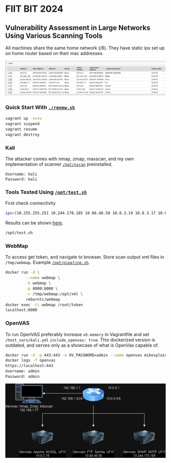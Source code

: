 # FIIT BIT 2024  
## Vulnerability Assessment in Large Networks Using Various Scanning Tools

All machines share the same home network (/8). They have static ips set up on home router based on their mac addresses.

![](./assets/dhcp.png)

### Quick Start With [`./renew.sh`](./renew.sh)

```bash
vagrant up -vvvv
vagrant suspend
vagrant resume
vagrant destroy
```

### Kali
The attacker comes with nmap, zmap, masscan, and my own implementation of scanner [`/opt/nscan`](./go-nscan/README.md) preinstalled.
```
Username: kali  
Password: kali  
```

### Tools Tested Using [`/opt/test.sh`](./provisioning/roles/kali/files/test.sh)
First check connectivity
```bash
ips=(10.255.255.251 10.244.170.185 10.86.46.58 10.8.3.19 10.8.3.17 10.0.0.1); for ip in "${ips[@]}"; do ping -c 1 "$ip" > /dev/null && echo "$ip is reachable" || echo "$ip is unreachable"; done
```
Results can be shown [here](./logs).
```bash
/opt/test.sh 
```

### WebMap 
To access get token, and navigate to browser. Store scan output xml files in `/tmp/webmap`. Example [`/opt/pipeline.sh`](./provisioning/roles/kali/files/pipeline.sh).
```bash
docker run -d \
         --name webmap \
         -h webmap \
         -p 8000:8000 \
         -v /tmp/webmap:/opt/xml \
         reborntc/webmap
docker exec -ti webmap /root/token
localhost:8000
```

### OpenVAS
To run OpenVAS preferably increase `vb.memory` in Vagrantfile and set `/host_vars/kali.yml` `include_openvas: true`. This dockerized version is outdated, and serves only as a showcase of what is OpenVas capable of.

```bash
docker run -d -p 443:443 -e OV_PASSWORD=admin --name openvas mikesplain/openvas
docker logs -f openvas
https://localhost:443
Username: admin
Password: admin
```

<img style="text-align: center;" src="./assets/topology.png">